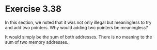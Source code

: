 Exercise 3.38
=============

In this section, we noted that it was not only illegal but meaningless to try and add two pointers. Why would adding two pointers be meaningless?

It would simply be the sum of both addresses. There is no meaning to the sum of two memory addresses.

